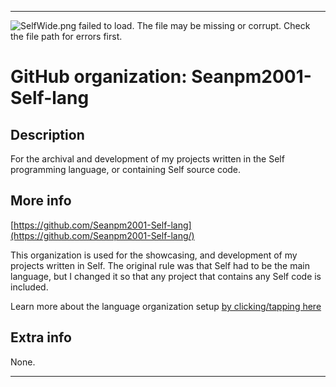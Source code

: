 
***

![SelfWide.png failed to load. The file may be missing or corrupt. Check the file path for errors first.](/AdditionalInfo/2/Seanpm2001-Self-lang/SelfWide.png)

# GitHub organization: Seanpm2001-Self-lang

## Description

For the archival and development of my projects written in the Self programming language, or containing Self source code.

## More info

[https://github.com/Seanpm2001-Self-lang](https://github.com/Seanpm2001-Self-lang/)

This organization is used for the showcasing, and development of my projects written in Self. The original rule was that Self had to be the main language, but I changed it so that any project that contains any Self code is included.

Learn more about the language organization setup [by clicking/tapping here](/AdditionalInfo/LanguageOrgs/README.md)

## Extra info

None.

***

